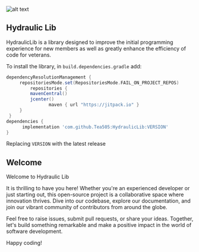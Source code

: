  ![alt text](https://github.com/Tea505/HydraulicLib/blob/master/HydraLib/Hydraulic%20Hydras.png)
## Hydraulic Lib
HydraulicLib is a library designed to improve the initial programming experience for new members as 
well as greatly enhance the efficiency of code for veterans.

To install the library, in `build.dependencies.gradle` add:
</br>

   ```gradle
   dependencyResolutionManagement {
		repositoriesMode.set(RepositoriesMode.FAIL_ON_PROJECT_REPOS)
		    repositories {
			mavenCentral()
			jcenter()
                   maven { url "https://jitpack.io" }
		}
	}
   dependencies {
         implementation 'com.github.Tea505:HydraulicLib:VERSION'
   }
   ```  
Replacing `VERSION` with the latest release

## Welcome
Welcome to Hydraulic Lib

It is thrilling to have you here! Whether you're an experienced developer or just starting out, 
this open-source project is a collaborative space where innovation thrives. Dive into our codebase, 
explore our documentation, and join our vibrant community of contributors from around the globe.

Feel free to raise issues, submit pull requests, or share your ideas. Together, 
let's build something remarkable and make a positive impact in the world of software development.

Happy coding! 
